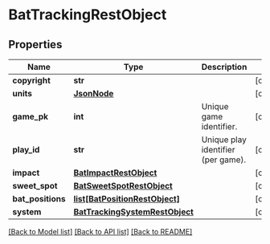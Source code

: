 # BatTrackingRestObject

## Properties
Name | Type | Description | Notes
------------ | ------------- | ------------- | -------------
**copyright** | **str** |  | [optional] 
**units** | [**JsonNode**](JsonNode.md) |  | [optional] 
**game_pk** | **int** | Unique game identifier. | [optional] 
**play_id** | **str** | Unique play identifier (per game). | [optional] 
**impact** | [**BatImpactRestObject**](BatImpactRestObject.md) |  | [optional] 
**sweet_spot** | [**BatSweetSpotRestObject**](BatSweetSpotRestObject.md) |  | [optional] 
**bat_positions** | [**list[BatPositionRestObject]**](BatPositionRestObject.md) |  | [optional] 
**system** | [**BatTrackingSystemRestObject**](BatTrackingSystemRestObject.md) |  | [optional] 

[[Back to Model list]](../README.md#documentation-for-models) [[Back to API list]](../README.md#documentation-for-api-endpoints) [[Back to README]](../README.md)


